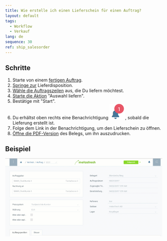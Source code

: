 ```yaml
---
title: Wie erstelle ich einen Lieferschein für einen Auftrag?
layout: default
tags:
  - Workflow
  - Verkauf
lang: de
sequence: 30
ref: ship_salesorder
---
```


## Schritte

1. Starte von einem [fertigen Auftrag](Auftrag_erfassen).
1. [Springe zur](SpringezuBelegen) Lieferdisposition.
1. [Wähle die Auftragszeilen](AuswahlBelege) aus, die Du liefern möchtest.
1. [Starte die Aktion](AktionStarten) "Auswahl liefern".
1. Bestätige mit "Start".
1. Du erhältst oben rechts eine Benachrichtigung ![](assets/NotificationBell_WebUI.png), sobald die Lieferung erstellt ist.
1. Folge dem Link in der Benachrichtigung, um den Lieferschein zu öffnen.
1. [Öffne die PDF-Version](PDFVorschau) des Belegs, um ihn auszudrucken.<br>

## Beispiel

![](assets/auftrag_liefern.gif)
